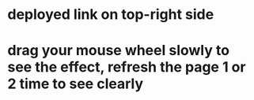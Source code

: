 <h1>deployed link on top-right side</h1>
<h1> drag your mouse wheel slowly to see the effect, refresh the page 1 or 2 time to see clearly</h1>
